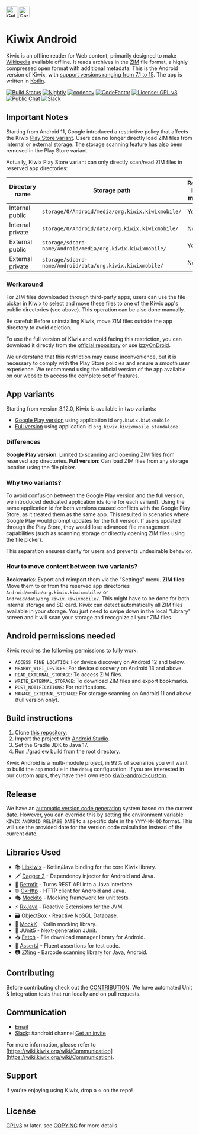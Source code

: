 <a href="https://play.google.com/store/apps/details?id=org.kiwix.kiwixmobile" target="_blank" align="left">
  <img src="https://play.google.com/intl/en/badges/images/badge_new.png" alt="Get it on Google Play" height="30" />
</a>
<a href="https://apt.izzysoft.de/fdroid/index/apk/org.kiwix.kiwixmobile" target="_blank" align="left">
  <img src="https://gitlab.com/IzzyOnDroid/repo/-/raw/master/assets/IzzyOnDroid2.png" alt="Get it on IzzyOnDroid" height="29" />
</a>

# Kiwix Android

Kiwix is an offline reader for Web content, primarily designed to make [Wikipedia](https://www.wikipedia.org/) available offline. It reads archives in the [ZIM](https://openzim.org) file format, a highly compressed open format with additional metadata.
This is the Android version of Kiwix, with [support versions ranging from 7.1 to 15](https://github.com/kiwix/kiwix-android/blob/main/buildSrc/src/main/kotlin/Config.kt). The app is written in [Kotlin](https://kotlinlang.org/).

[![Build Status](https://github.com/kiwix/kiwix-android/workflows/CI/badge.svg?query=branch%3Amain+workflow%3ANightly)](https://github.com/kiwix/kiwix-android/actions?query=workflow%3ACI+branch%3Amain)
[![Nightly](https://github.com/kiwix/kiwix-android/actions/workflows/nightly.yml/badge.svg)](https://github.com/kiwix/kiwix-android/actions/workflows/nightly.yml)
[![codecov](https://codecov.io/gh/kiwix/kiwix-android/branch/main/graph/badge.svg)](https://codecov.io/gh/kiwix/kiwix-android)
[![CodeFactor](https://www.codefactor.io/repository/github/kiwix/kiwix-android/badge)](https://www.codefactor.io/repository/github/kiwix/kiwix-android)
[![License: GPL v3](https://img.shields.io/badge/License-GPLv3-blue.svg)](https://www.gnu.org/licenses/gpl-3.0)
[![Public Chat](https://img.shields.io/badge/public-chat-green)](https://chat.kiwix.org)
[![Slack](https://img.shields.io/badge/Slack-chat-E01E5A)](https://kiwixoffline.slack.com)

## Important Notes

Starting from Android 11, Google introduced a restrictive policy that affects the Kiwix [Play Store
variant](https://play.google.com/store/apps/details?id=org.kiwix.kiwixmobile). Users can no longer directly load ZIM files from internal or external storage. The storage scanning feature has also been removed in the Play Store variant.

Actually, Kiwix Play Store variant can only directly scan/read ZIM files in reserved app directories:

| Directory name   | Storage path                                                | Readable by File manager |
|------------------|-------------------------------------------------------------|--------------------------|
| Internal public  | `storage/0/Android/media/org.kiwix.kiwixmobile/`            | Yes                      |
| Internal private | `storage/0/Android/data/org.kiwix.kiwixmobile/`             | No                       |
| External public  | `storage/sdcard-name/Android/media/org.kiwix.kiwixmobile/`  | Yes                      |
| External private | `storage/sdcard-name/Android/data/org.kiwix.kiwixmobile/`   | No                       |

### Workaround

For ZIM files downloaded through third-party apps, users can use the file picker in Kiwix to select and move these files to one of the Kiwix app's public directories (see above). This operation can be also done manually.

Be careful: Before uninstalling Kiwix, move ZIM files outside the app directory to avoid deletion.

To use the full version of Kiwix and avoid facing this restriction, you can download it directly from the [official repository](https://download.kiwix.org/release/kiwix-android/) or use [IzzyOnDroid](https://apt.izzysoft.de/fdroid/index/apk/org.kiwix.kiwixmobile).

We understand that this restriction may cause inconvenience, but it is necessary to comply with the Play Store policies and ensure a smooth user experience. We recommend using the official version of the app available on our website to access the complete set of features.

## App variants

Starting from version 3.12.0, Kiwix is available in two variants:

- [Google Play version](https://android.kiwix.org/) using application id `org.kiwix.kiwixmobile`
- [Full version](https://download.kiwix.org/release/kiwix-android/) using application id `org.kiwix.kiwixmobile.standalone`

### Differences

**Google Play version**: Limited to scanning and opening ZIM files from reserved app directories.
**Full version**: Can load ZIM files from any storage location using the file picker.

### Why two variants?

To avoid confusion between the Google Play version and the full version, we introduced dedicated application ids (one for each variant). Using the same application id for both versions caused conflicts with the Google Play Store, as it treated them as the same app. This resulted in scenarios where Google Play would prompt updates for the full version. If users updated through the Play Store, they would lose advanced file management capabilities (such as scanning storage or directly opening ZIM files using the file picker).

This separation ensures clarity for users and prevents undesirable behavior.

### How to move content between two variants?

**Bookmarks**: Export and reimport them via the "Settings" menu.
**ZIM files**: Move them to or from the reserved app directories `Android/media/org.kiwix.kiwixmobile/` or
`Android/data/org.kiwix.kiwixmobile/`. This might have to be done for both internal storage and SD card. Kiwix can detect automatically all ZIM files available in your storage. You just need to swipe down in the local "Library" screen and
it will scan your storage and recognize all your ZIM files.

## Android permissions needed

Kiwix requires the following permissions to fully work:

- `ACCESS_FINE_LOCATION`: For device discovery on Android 12 and below.
- `NEARBY_WIFI_DEVICES`: For device discovery on Android 13 and above.
- `READ_EXTERNAL_STORAGE`: To access ZIM files.
- `WRITE_EXTERNAL_STORAGE`: To download ZIM files and export bookmarks.
- `POST_NOTIFICATIONS`: For notifications.
- `MANAGE_EXTERNAL_STORAGE`: For storage scanning on Android 11 and above (full version only).

## Build instructions
1. Clone [this repository](https://github.com/kiwix/kiwix-android).
2. Import the project with [Android Studio](https://developer.android.com/studio).
3. Set the Gradle JDK to Java 17.
4. Run ./gradlew build from the root directory.

Kiwix Android is a multi-module project, in 99% of scenarios you will want to build the `app` module in the `debug` configuration. If you are interested in our custom apps, they have their own repo [kiwix-android-custom](https://github.com/kiwix/kiwix-android-custom).

## Release

We have an [automatic version code generation](https://github.com/kiwix/kiwix-android/blob/main/buildSrc/src/main/kotlin/VersionCodeGenerator.kt) system based on the current date. However, you can override this by setting the environment variable `KIWIX_ANDROID_RELEASE_DATE` to a specific date in the `YYYY-MM-DD` format. This will use the provided date for the version code calculation instead of the current date.

## Libraries Used

- 📚 [Libkiwix](https://github.com/kiwix/java-libkiwix) - Kotlin/Java binding for the core Kiwix library.
- 🗡️ [Dagger 2](https://github.com/google/dagger) - Dependency injector for Android and Java.
- 🔄 [Retrofit](https://square.github.io/retrofit/) - Turns REST API into a Java interface.
- 🌐 [OkHttp](https://github.com/square/okhttp) - HTTP client for Android and Java.
- 🎭  [Mockito](https://github.com/mockito/mockito) - Mocking framework for unit tests.
- ⚡ [RxJava](https://github.com/ReactiveX/RxJava) - Reactive Extensions for the JVM.
- 🗃️ [ObjectBox](https://github.com/objectbox/objectbox-java) - Reactive NoSQL Database.
- 🐒 [MockK](https://github.com/mockk/mockk) - Kotlin mocking library.
- 🧪 [JUnit5](https://github.com/junit-team/junit5/) - Next-generation JUnit.
- 📥 [Fetch](https://github.com/tonyofrancis/Fetch) - File download manager library for Android.
- 🧪 [AssertJ](https://github.com/joel-costigliola/assertj-core) - Fluent assertions for test code.
- 📷 [ZXing](https://github.com/zxing/zxing) - Barcode scanning library for Java, Android.

## Contributing

Before contributing check out the [CONTRIBUTION](https://github.com/kiwix/kiwix-android/blob/main/CONTRIBUTING.md). We have automated Unit & Integration tests that run locally and on pull requests.

## Communication

* [Email](mailto:contact+android@kiwix.org)
* [Slack](https://kiwixoffline.slack.com): #android
  channel [Get an invite](https://join.slack.com/t/kiwixoffline/shared_invite/zt-19s7tsi68-xlgHdmDr5c6MJ7uFmJuBkg)

For more information, please refer to
[https://wiki.kiwix.org/wiki/Communication](https://wiki.kiwix.org/wiki/Communication).

## Support
If you're enjoying using Kiwix, drop a ⭐️ on the repo!

## License

[GPLv3](https://www.gnu.org/licenses/gpl-3.0) or later, see [COPYING](COPYING) for more details.
